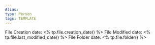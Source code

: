 ```yaml
---
Alias:
type: Person
tags: TEMPLATE
---
```


File Creation date: <% tp.file.creation_date() %>
File Modified date: <% tp.file.last_modified_date() %>
File Folder date: <% tp.file.folder() %>